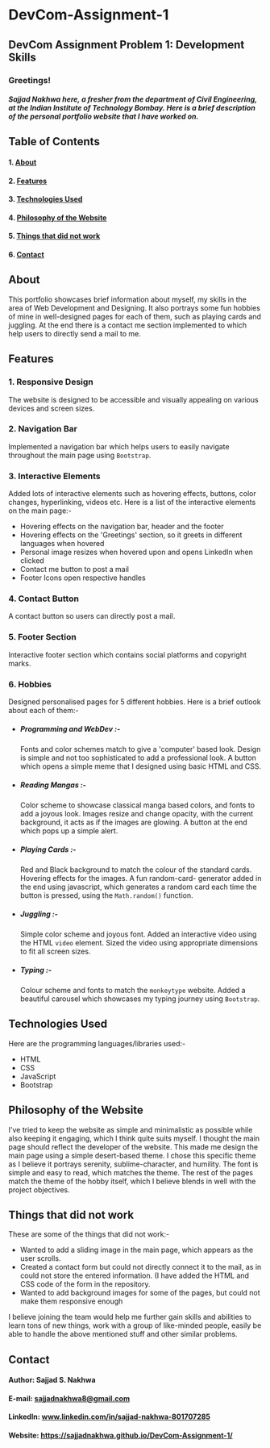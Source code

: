 # DevCom-Assignment-1
## DevCom Assignment Problem 1: Development Skills
### Greetings!
##### Sajjad Nakhwa here, a fresher from the department of Civil Engineering, at the Indian Institute of Technology Bombay. Here is a brief description of the personal portfolio website that I have worked on.

## Table of Contents 
#### 1. [About](#about)
#### 2. [Features](#features)
#### 3. [Technologies Used](#technologies-used)
#### 4. [Philosophy of the Website](#philosophy-of-the-website)
#### 5. [Things that did not work](#things-that-did-not-work)
#### 6. [Contact](#contact)

## About 
This portfolio showcases brief information about myself, my skills in the area of Web Development and Designing. It also portrays some fun hobbies of mine in well-designed pages for each of them, such as playing cards and juggling. At the end there is a contact me section implemented to which help users to directly send a mail to me. 
## Features
### 1. Responsive Design
The website is designed to be accessible and visually appealing on various devices and screen sizes.
### 2. Navigation Bar
Implemented a navigation bar which helps users to easily navigate throughout the main page using `Bootstrap`.
### 3. Interactive Elements
Added lots of interactive elements such as hovering effects, buttons, color changes, hyperlinking, videos etc. 
Here is a list of the interactive elements on the main page:-
- Hovering effects on the navigation bar, header and the footer
- Hovering effects on the 'Greetings' section, so it greets in different languages when hovered
- Personal image resizes when hovered upon and opens LinkedIn when clicked
- Contact me button to post a mail
- Footer Icons open respective handles
### 4. Contact Button
A contact button so users can directly post a mail.
### 5. Footer Section
Interactive footer section which contains social platforms and copyright marks.
### 6. Hobbies
Designed personalised pages for 5 different hobbies. Here is a brief outlook about each of them:-
- ##### Programming and WebDev :- 
  Fonts and color schemes match to give a 'computer' based look. Design is simple and not too sophisticated to add a       professional look. A button which opens a simple meme that I designed using basic HTML and CSS.
- ##### Reading Mangas :-
  Color scheme to showcase classical manga based colors, and fonts to add a joyous look. Images resize and change opacity, with the current background, it acts as if the images are glowing. A button at the end which pops up a simple alert.
- ##### Playing Cards :-
  Red and Black background to match the colour of the standard cards. Hovering effects for the images. A fun random-card- generator added in the end using javascript, which generates a random card each time the button is pressed, using the `Math.random()` function.
- ##### Juggling :-
  Simple color scheme and joyous font. Added an interactive video using the HTML `video` element. Sized the video using appropriate dimensions to fit all screen sizes.
- ##### Typing :-
  Colour scheme and fonts to match the `monkeytype` website. Added a beautiful carousel which showcases my typing journey using `Bootstrap`.
## Technologies Used
Here are the programming languages/libraries used:-
- HTML
- CSS
- JavaScript
- Bootstrap
## Philosophy of the Website
I've tried to keep the website as simple and minimalistic as possible while also keeping it engaging, which I think quite suits myself. I thought the main page should reflect the developer of the website. This made me design the main page using a simple desert-based theme. I chose this specific theme as I believe it portrays serenity, sublime-character, and humility. The font is simple and easy to read, which matches the theme. The rest of the pages match the theme of the hobby itself, which I believe blends in well with the project objectives.
## Things that did not work
These are some of the things that did not work:-
- Wanted to add a sliding image in the main page, which appears as the user scrolls.
- Created a contact form but could not directly connect it to the mail, as in could not store the entered information. (I have added the HTML and CSS code of the form in the repository.
- Wanted to add background images for some of the pages, but could not make them responsive enough

I believe joining the team would help me further gain skills and abilities to learn tons of new things, work with a group of like-minded people, easily be able to handle the above mentioned stuff and other similar problems.
## Contact
#### Author: Sajjad S. Nakhwa
#### E-mail: sajjadnakhwa8@gmail.com
#### LinkedIn: www.linkedin.com/in/sajjad-nakhwa-801707285
#### Website: https://sajjadnakhwa.github.io/DevCom-Assignment-1/


